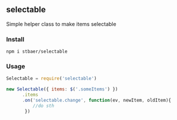 ## selectable
Simple helper class to make items selectable

### Install

```
npm i stbaer/selectable
```

### Usage

```js
Selectable = require('selectable')

new Selectable({ items: $('.someItems') })
      .items
      .on('selectable.change', function(ev, newItem, oldItem){
          //do sth
       })
```

